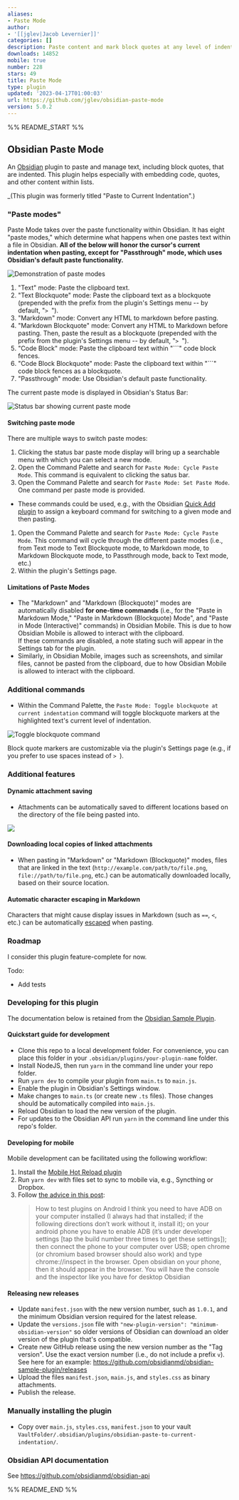 ```yaml
---
aliases:
- Paste Mode
author:
- '[[jglev|Jacob Levernier]]'
categories: []
description: Paste content and mark block quotes at any level of indentation.
downloads: 14852
mobile: true
number: 228
stars: 49
title: Paste Mode
type: plugin
updated: '2023-04-17T01:00:03'
url: https://github.com/jglev/obsidian-paste-mode
version: 5.0.2
---
```


%% README_START %%

## Obsidian Paste Mode

An [Obsidian](https://obsidian.md/) plugin to paste and manage text, including block quotes, that are indented. This plugin helps especially with embedding code, quotes, and other content within lists.

_(This plugin was formerly titled "Paste to Current Indentation".)

### "Paste modes"

Paste Mode takes over the paste functionality within Obsidian. It has eight "paste modes," which determine what happens when one pastes text within a file in Obsidian. **All of the below will honor the cursor's current indentation when pasting, except for "Passthrough" mode, which uses Obsidian's default paste functionality.**

![Demonstration of paste modes](https://raw.githubusercontent.com/jglev/obsidian-paste-mode/HEAD/img/all-paste-modes.gif)

1. "Text" mode: Paste the clipboard text.
1. "Text Blockquote" mode: Paste the clipboard text as a blockquote (prepended with the prefix from the plugin's Settings menu -- by default, "`> `").
1. "Markdown" mode: Convert any HTML to markdown before pasting.
1. "Markdown Blockquote" mode: Convert any HTML to Markdown before pasting. Then, paste the result as a blockquote (prepended with the prefix from the plugin's Settings menu -- by default, "`> `").
1. "Code Block" mode: Paste the clipboard text within "\`\`\`" code block fences.
1. "Code Block Blockquote" mode: Paste the clipboard text within "\`\`\`" code block fences as a blockquote.
1. "Passthrough" mode: Use Obsidian's default paste functionality.

The current paste mode is displayed in Obsidian's Status Bar:

![Status bar showing current paste mode](https://raw.githubusercontent.com/jglev/obsidian-paste-mode/HEAD/img/status-bar.png)

#### Switching paste mode

There are multiple ways to switch paste modes:

1. Clicking the status bar paste mode display will bring up a searchable menu with which you can select a new mode.
1. Open the Command Palette and search for `Paste Mode: Cycle Paste Mode`. This command is equivalent to clicking the satus bar.
1. Open the Command Palette and search for `Paste Mode: Set Paste Mode`. One command per paste mode is provided.
  - These commands could be used, e.g., with the Obsidian [Quick Add plugin](https://github.com/chhoumann/quickadd/blob/master/docs/Choices/MacroChoice.md) to assign a keyboard command for switching to a given mode and then pasting.
1. Open the Command Palette and search for `Paste Mode: Cycle Paste Mode`. This command will cycle through the different paste modes (i.e., from Text mode to Text Blockquote mode, to Markdown mode, to Markdown Blockquote mode, to Passthrough mode, back to Text mode, etc.)
1. Within the plugin's Settings page.

#### Limitations of Paste Modes

- The "Markdown" and "Markdown (Blockquote)" modes are automatically disabled **for one-time commands** (i.e., for the "Paste in Markdown Mode," "Paste in Markdown (Blockquote) Mode", and "Paste in Mode (Interactive)" commands) in Obsidian Mobile. This is due to how Obsidian Mobile is allowed to interact with the clipboard.  
   If these commands are disabled, a note stating such will appear in the Settings tab for the plugin.
- Similarly, in Obsidian Mobile, images such as screenshots, and similar files, cannot be pasted from the clipboard, due to how Obsidian Mobile is allowed to interact with the clipboard.

### Additional commands

- Within the Command Palette, the `Paste Mode: Toggle blockquote at current indentation` command will toggle blockquote markers at the highlighted text's current level of indentation. 

![Toggle blockquote command](https://raw.githubusercontent.com/jglev/obsidian-paste-mode/HEAD/img/toggle-blockquote.gif)

Block quote markers are customizable via the plugin's Settings page (e.g., if you prefer to use spaces instead of `> `).

### Additional features

#### Dynamic attachment saving

- Attachments can be automatically saved to different locations based on the directory of the file being pasted into.

![](https://raw.githubusercontent.com/jglev/obsidian-paste-mode/HEAD/img/attachment_location_overrides.png)

#### Downloading local copies of linked attachments

- When pasting in "Markdown" or "Markdown (Blockquote)" modes, files that are linked in the text (`http://example.com/path/to/file.png`, `file://path/to/file.png`, etc.) can be automatically downloaded locally, based on their source location.

#### Automatic character escaping in Markdown

Characters that might cause display issues in Markdown (such as `==`, `<`, etc.) can be automatically [escaped](https://www.markdownguide.org/basic-syntax/#characters-you-can-escape) when pasting.

### Roadmap

I consider this plugin feature-complete for now.

Todo: 

- Add tests

### Developing for this plugin

The documentation below is retained from the [Obsidian Sample Plugin](https://github.com/obsidianmd/obsidian-sample-plugin).

#### Quickstart guide for development

- Clone this repo to a local development folder. For convenience, you can place this folder in your `.obsidian/plugins/your-plugin-name` folder.
- Install NodeJS, then run `yarn` in the command line under your repo folder.
- Run `yarn dev` to compile your plugin from `main.ts` to `main.js`.
- Enable the plugin in Obsidian's Settings window.
- Make changes to `main.ts` (or create new `.ts` files). Those changes should be automatically compiled into `main.js`.
- Reload Obsidian to load the new version of the plugin.
- For updates to the Obsidian API run `yarn` in the command line under this repo's folder.

#### Developing for mobile

Mobile development can be facilitated using the following workflow:

1. Install the [Mobile Hot Reload plugin](https://github.com/pjeby/hot-reload)
1. Run `yarn dev` with files set to sync to mobile via, e.g., Syncthing or Dropbox.
1. Follow [the advice in this post](https://forum.obsidian.md/t/debugging-obsidian-mobile-plugins/20913):
    > How to test plugins on Android I think you need to have ADB on your computer installed (I always had that installed; if the following directions don’t work without it, install it); on your android phone you have to enable ADB (it’s under developer settings [tap the build number three times to get these settings]); then connect the phone to your computer over USB; open chrome (or chromium based browser should also work) and type chrome://inspect in the browser. Open obsidian on your phone, then it should appear in the browser. You will have the console and the inspector like you have for desktop Obsidian

#### Releasing new releases

- Update `manifest.json` with the new version number, such as `1.0.1`, and the minimum Obsidian version required for the latest release.
- Update the `versions.json` file with `"new-plugin-version": "minimum-obsidian-version"` so older versions of Obsidian can download an older version of the plugin that's compatible.
- Create new GitHub release using the new version number as the "Tag version". Use the exact version number (i.e., do not include a prefix `v`). See here for an example: https://github.com/obsidianmd/obsidian-sample-plugin/releases
- Upload the files `manifest.json`, `main.js`, and `styles.css` as binary attachments.
- Publish the release.

### Manually installing the plugin

- Copy over `main.js`, `styles.css`, `manifest.json` to your vault `VaultFolder/.obsidian/plugins/obsidian-paste-to-current-indentation/`.

### Obsidian API documentation

See https://github.com/obsidianmd/obsidian-api


%% README_END %%